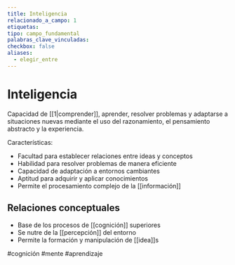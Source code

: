 ```yaml
---
title: Inteligencia
relacionado_a_campo: 1
etiquetas: 
tipo: campo_fundamental
palabras_clave_vinculadas: 
checkbox: false
aliases:
  - elegir_entre
---
```


# Inteligencia

Capacidad de [[1|comprender]], aprender, resolver problemas y adaptarse a situaciones nuevas mediante el uso del razonamiento, el pensamiento abstracto y la experiencia.

Características:
- Facultad para establecer relaciones entre ideas y conceptos
- Habilidad para resolver problemas de manera eficiente
- Capacidad de adaptación a entornos cambiantes
- Aptitud para adquirir y aplicar conocimientos
- Permite el procesamiento complejo de la [[información]]

## Relaciones conceptuales
- Base de los procesos de [[cognición]] superiores
- Se nutre de la [[percepción]] del entorno
- Permite la formación y manipulación de [[idea]]s

#cognición #mente #aprendizaje
